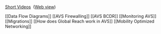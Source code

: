 
[Short Videos](onenote:https://microsofteur-my.sharepoint.com/personal/flkelly_microsoft_com/Documents/OneNotes/AVS-FTA-Work/Short%20Videos.one#section-id={C8126307-D009-4B72-BE3A-2A9CB20DD7BB}&end)  ([Web view](https://microsofteur-my.sharepoint.com/personal/flkelly_microsoft_com/_layouts/OneNote.aspx?id=%2Fpersonal%2Fflkelly_microsoft_com%2FDocuments%2FOneNotes%2FAVS-FTA-Work&wd=target%28Short%20Videos.one%7CC8126307-D009-4B72-BE3A-2A9CB20DD7BB%2F%29))

[[Data Flow Diagrams]]
[[AVS Firewalling]]
[[AVS BCDR]]
[[Monitoring AVS]]
[[Migrations]]
[[How does Global Reach work in AVS]]
[[Mobility Optimized Networking]]

